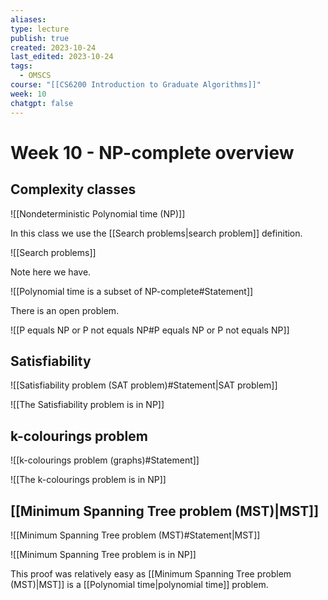 ```yaml
---
aliases: 
type: lecture
publish: true
created: 2023-10-24
last_edited: 2023-10-24
tags:
  - OMSCS
course: "[[CS6200 Introduction to Graduate Algorithms]]"
week: 10
chatgpt: false
---
```

# Week 10 - NP-complete overview

## Complexity classes

![[Nondeterministic Polynomial time (NP)]]

In this class we use the [[Search problems|search problem]] definition.

![[Search problems]]

Note here we have.

![[Polynomial time is a subset of NP-complete#Statement]]

There is an open problem.

![[P equals NP or P not equals NP#P equals NP or P not equals NP]]

## Satisfiability

![[Satisfiability problem (SAT problem)#Statement|SAT problem]]

![[The Satisfiability problem is in NP]]

## k-colourings problem

![[k-colourings problem (graphs)#Statement]]

![[The k-colourings problem is in NP]]

## [[Minimum Spanning Tree problem (MST)|MST]]

![[Minimum Spanning Tree problem (MST)#Statement|MST]]

![[Minimum Spanning Tree problem is in NP]]

This proof was relatively easy as [[Minimum Spanning Tree problem (MST)|MST]] is a [[Polynomial time|polynomial time]] problem.